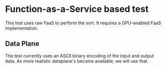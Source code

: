 # Function-as-a-Service based test
This test uses raw FaaS to perform the sort. It requires a GPU-enabled FaaS implementation.

## Data Plane
The test currently uses an ASCII binary encoding of the input and output data. As more realistic dataplane's become available, we will use that.
